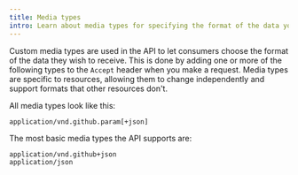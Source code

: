 ```yaml
---
title: Media types
intro: Learn about media types for specifying the format of the data you want to consume.
---
```


Custom media types are used in the API to let consumers choose the format
of the data they wish to receive. This is done by adding one or more of
the following types to the `Accept` header when you make a request. Media types
are specific to resources, allowing them to change independently and support
formats that other resources don't.

All media types look like this:

    application/vnd.github.param[+json]

The most basic media types the API supports are:

    application/vnd.github+json
    application/json
